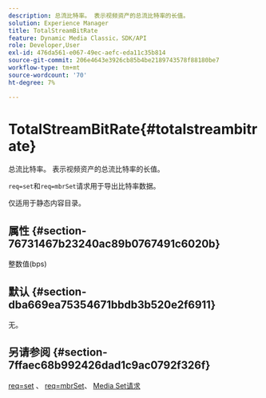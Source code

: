 ```yaml
---
description: 总流比特率。 表示视频资产的总流比特率的长值。
solution: Experience Manager
title: TotalStreamBitRate
feature: Dynamic Media Classic，SDK/API
role: Developer,User
exl-id: 476da561-e067-49ec-aefc-eda11c35b814
source-git-commit: 206e4643e3926cb85b4be2189743578f88180be7
workflow-type: tm+mt
source-wordcount: '70'
ht-degree: 7%

---
```


# TotalStreamBitRate{#totalstreambitrate}

总流比特率。 表示视频资产的总流比特率的长值。

`req=set`和`req=mbrSet`请求用于导出比特率数据。

仅适用于静态内容目录。

## 属性 {#section-76731467b23240ac89b0767491c6020b}

整数值(bps)

## 默认 {#section-dba669ea75354671bbdb3b520e2f6911}

无。

## 另请参阅 {#section-7ffaec68b992426dad1c9ac0792f326f}

[req=set](../../../../../is-api/http-ref/image-serving-api-ref/c-http-protocol-reference/c-command-reference/r-req/r-set.md#reference-2cac1a03eaf44a7986e18f2898384f98) 、 [req=mbrSet](../../../../../is-api/http-ref/image-serving-api-ref/c-http-protocol-reference/c-command-reference/r-req/r-mbrset.md#reference-603d75babde74508a878c27bd4cced73)、 [Media Set请求](../../../../../is-api/http-ref/image-serving-api-ref/c-http-protocol-reference/c-syntax-and-features/r-media-set-requests.md#reference-f2f2aa11208b47609fe17848d3b86a0b)
